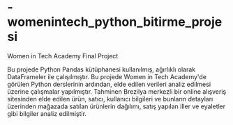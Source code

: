 # -womenintech_python_bitirme_projesi
Women in Tech Academy Final Project

Bu projede Python Pandas kütüphanesi kullanılmış, ağırlıklı olarak DataFrameler ile çalışılmıştır.
Bu projede Women in Tech Academy'de görülen Python derslerinin ardından, elde edilen verileri analiz edilmesi üzerine çalışmalar yapılmıştır. Tahminen Brezilya merkezli bir online alışveriş sitesinden elde edilen ürün, satıcı, kullanıcı bilgileri ve bunların detayları üzerinden mağazada satılan ürünlerin dağılımı, satış yapılan iller ve eyaletler gibi bilgiler analiz edilmiştir. 
